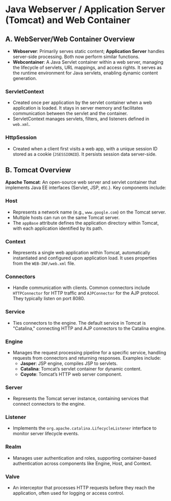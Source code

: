 
# Java Webserver / Application Server (Tomcat) and Web Container

## A. WebServer/Web Container Overview

- **Webserver**: Primarily serves static content; **Application Server** handles server-side processing. Both now perform similar functions.
- **Webcontainer**: A Java Servlet container within a web server, managing the lifecycle of servlets, URL mappings, and access rights. It serves as the runtime environment for Java servlets, enabling dynamic content generation.

### ServletContext

- Created once per application by the servlet container when a web application is loaded. It stays in server memory and facilitates communication between the servlet and the container.
- ServletContext manages servlets, filters, and listeners defined in `web.xml`.

### HttpSession

- Created when a client first visits a web app, with a unique session ID stored as a cookie (`JSESSIONID`). It persists session data server-side.

## B. Tomcat Overview

**Apache Tomcat**: An open-source web server and servlet container that implements Java EE interfaces (Servlet, JSP, etc.). Key components include:

### Host

- Represents a network name (e.g., `www.google.com`) on the Tomcat server.
- Multiple hosts can run on the same Tomcat server.
- The `appBase` attribute defines the application directory within Tomcat, with each application identified by its path.

### Context

- Represents a single web application within Tomcat, automatically instantiated and configured upon application load. It uses properties from the `WEB-INF/web.xml` file.

### Connectors

- Handle communication with clients. Common connectors include `HTTPConnector` for HTTP traffic and `AJPConnector` for the AJP protocol. They typically listen on port 8080.

### Service

- Ties connectors to the engine. The default service in Tomcat is "Catalina," connecting HTTP and AJP connectors to the Catalina engine.

### Engine

- Manages the request processing pipeline for a specific service, handling requests from connectors and returning responses. Examples include:
  - **Jasper**: JSP engine, compiles JSP to servlets.
  - **Catalina**: Tomcat’s servlet container for dynamic content.
  - **Coyote**: Tomcat’s HTTP web server component.

### Server

- Represents the Tomcat server instance, containing services that connect connectors to the engine.

### Listener

- Implements the `org.apache.catalina.LifecycleListener` interface to monitor server lifecycle events.

### Realm

- Manages user authentication and roles, supporting container-based authentication across components like Engine, Host, and Context.

### Valve

- An interceptor that processes HTTP requests before they reach the application, often used for logging or access control.

